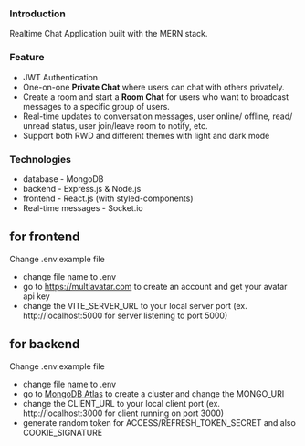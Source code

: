  

### Introduction
 Realtime Chat Application built with the MERN stack. 
 

### Feature
- JWT Authentication
- One-on-one **Private Chat** where users can chat with others privately.
- Create a room and start a **Room Chat** for users who want to broadcast messages to a specific group of users.
- Real-time updates to conversation messages, user online/ offline, read/ unread status, user join/leave room to notify, etc.
- Support both RWD and different themes with light and dark mode

### Technologies
- database - MongoDB
- backend - Express.js & Node.js
- frontend - React.js (with styled-components)
- Real-time messages - Socket.io

 ## for frontend
 Change .env.example file
   - change file name to .env
   - go to https://multiavatar.com to create an account and get your avatar api key
   - change the VITE_SERVER_URL to your local server port (ex. http://localhost:5000 for server listening to port 5000)

 ## for backend 
 
Change .env.example file
   - change file name to .env
   - go to [MongoDB Atlas](https://www.mongodb.com/atlas/database) to create a cluster and change the MONGO_URI  
   - change the CLIENT_URL to your local client port (ex. http://localhost:3000 for client running on port 3000)
   - generate random token for ACCESS/REFRESH_TOKEN_SECRET and also COOKIE_SIGNATURE

 
